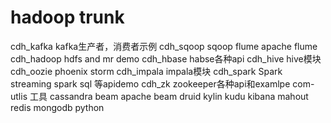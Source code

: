 ﻿# hadoop trunk
cdh_kafka kafka生产者，消费者示例
cdh_sqoop sqoop
flume apache flume
cdh_hadoop hdfs and mr demo
cdh_hbase habse各种api
cdh_hive hive模块
cdh_oozie 
phoenix
storm
cdh_impala impala模块
cdh_spark Spark streaming spark sql 等apidemo
cdh_zk zookeeper各种api和examlpe
com-utlis 工具
cassandra
beam apache beam
druid 
kylin
kudu
kibana
mahout
redis
mongodb
python



